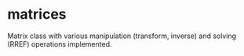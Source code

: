 # matrices
Matrix class with various manipulation (transform, inverse) and solving (RREF) operations implemented. 

